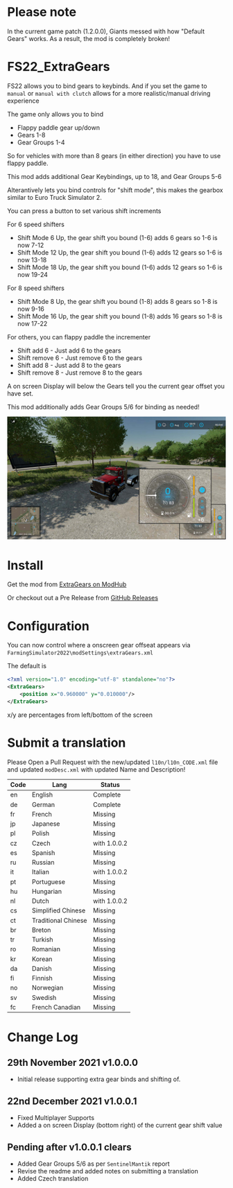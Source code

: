 # Please note

In the current game patch (1.2.0.0), Giants messed with how "Default Gears" works.
As a result, the mod is completely broken!

# FS22_ExtraGears

FS22 allows you to bind gears to keybinds.
And if you set the game to `manual` or `manual with clutch` allows for a more realistic/manual driving experience

The game only allows you to bind

- Flappy paddle gear up/down
- Gears 1-8
- Gear Groups 1-4

So for vehicles with more than 8 gears (in either direction) you have to use flappy paddle.

This mod adds additional Gear Keybindings, up to 18, and Gear Groups 5-6

Alterantively lets you bind controls for "shift mode", this makes the gearbox similar to Euro Truck Simulator 2.

You can press a button to set various shift increments

For 6 speed shifters
- Shift Mode 6 Up, the gear shift you bound (1-6) adds 6 gears so 1-6 is now 7-12
- Shift Mode 12 Up, the gear shift you bound (1-6) adds 12 gears so 1-6 is now 13-18
- Shift Mode 18 Up, the gear shift you bound (1-6) adds 12 gears so 1-6 is now 19-24

For 8 speed shifters
- Shift Mode 8 Up, the gear shift you bound (1-8) adds 8 gears so 1-8 is now 9-16
- Shift Mode 16 Up, the gear shift you bound (1-8) adds 16 gears so 1-8 is now 17-22

For others, you can flappy paddle the incrementer

- Shift add 6 - Just add 6 to the gears
- Shift remove 6 - Just remove 6 to the gears
- Shift add 8 - Just add 8 to the gears
- Shift remove 8 - Just remove 8 to the gears

A on screen Display will below the Gears tell you the current gear offset you have set.

This mod additionally adds Gear Groups 5/6 for binding as needed!

![Example Screenshot of a Mack Truck with a +6 Modifier](/screenshots/screenshot2.png?raw=true "Example Screenshot of a Mack Truck with a +6 Modifier")

# Install

Get the mod from [ExtraGears on ModHub](https://www.farming-simulator.com/mod.php?lang=en&country=us&mod_id=225250&title=fs2022)

Or checkout out a Pre Release from [GitHub Releases](https://github.com/BarryCarlyon/FS22_ExtraGears/releases)

# Configuration

You can now control where a onscreen gear offseat appears via `FarmingSimulator2022\modSettings\extraGears.xml`

The default is

```xml
<?xml version="1.0" encoding="utf-8" standalone="no"?>
<ExtraGears>
    <position x="0.960000" y="0.010000"/>
</ExtraGears>
```

x/y are percentages from left/bottom of the screen

# Submit a translation

Please Open a Pull Request with the new/updated `l10n/l10n_CODE.xml` file and updated `modDesc.xml` with updated Name and Description!

| Code | Lang | Status |
| ---- | ---- | ------ |
| en   | English  | Complete |
| de   | German | Complete |
| fr   | French | Missing |
| jp   | Japanese | Missing |
| pl   | Polish | Missing |
| cz   | Czech | with 1.0.0.2 |
| es   | Spanish | Missing |
| ru   | Russian | Missing |
| it   | Italian | with 1.0.0.2 |
| pt   | Portuguese | Missing |
| hu   | Hungarian | Missing |
| nl   | Dutch | with 1.0.0.2 |
| cs   | Simplified Chinese | Missing |
| ct   | Traditional Chinese | Missing |
| br   | Breton | Missing |
| tr   | Turkish | Missing |
| ro   | Romanian | Missing |
| kr   | Korean  | Missing |
| da   | Danish | Missing |
| fi   | Finnish | Missing |
| no   | Norwegian | Missing |
| sv   | Swedish | Missing |
| fc   | French Canadian | Missing |


# Change Log

## 29th November 2021 v1.0.0.0

- Initial release supporting extra gear binds and shifting of.

## 22nd December 2021 v1.0.0.1

- Fixed Multiplayer Supports
- Added a on screen Display (bottom right) of the current gear shift value

## Pending after v1.0.0.1 clears

- Added Gear Groups 5/6 as per `SentinelMantik` report
- Revise the readme and added notes on submitting a translation
- Added Czech translation 
